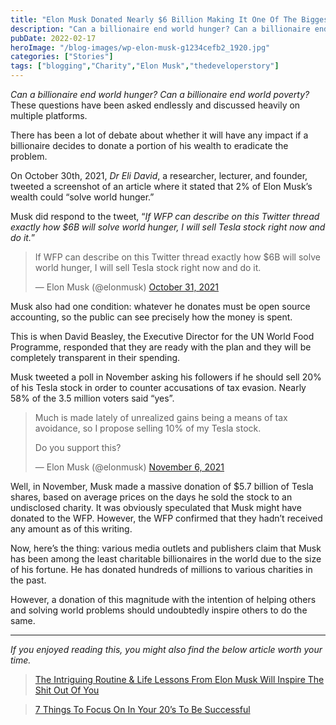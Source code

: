 ```yaml
---
title: "Elon Musk Donated Nearly $6 Billion Making It One Of The Biggest Donations Ever"
description: "Can a billionaire end world hunger? Can a billionaire end world poverty? These questions have been asked endlessly and discussed heavily on multiple platforms. There has been a lot of debate about whether it will have any impact if a billionaire decides to donate a portion of his wealth to eradicate the problem. On October 30th, 2021, Dr [&hellip;]"
pubDate: 2022-02-17
heroImage: "/blog-images/wp-elon-musk-g1234cefb2_1920.jpg"
categories: ["Stories"]
tags: ["blogging","Charity","Elon Musk","thedeveloperstory"]
---
```


_Can a billionaire end world hunger?_ _Can a billionaire end world poverty?_ These questions have been asked endlessly and discussed heavily on multiple platforms.

There has been a lot of debate about whether it will have any impact if a billionaire decides to donate a portion of his wealth to eradicate the problem.

On October 30th, 2021, _Dr Eli David_, a researcher, lecturer, and founder, tweeted a screenshot of an article where it stated that 2% of Elon Musk’s wealth could “solve world hunger.”

Musk did respond to the tweet, “_If WFP can describe on this Twitter thread exactly how $6B will solve world hunger, I will sell Tesla stock right now and do it._”

> If WFP can describe on this Twitter thread exactly how $6B will solve world hunger, I will sell Tesla stock right now and do it.
> 
> — Elon Musk (@elonmusk) [October 31, 2021](https://twitter.com/elonmusk/status/1454808104256737289?ref_src=twsrc%5Etfw)

Musk also had one condition: whatever he donates must be open source accounting, so the public can see precisely how the money is spent.

This is when David Beasley, the Executive Director for the UN World Food Programme, responded that they are ready with the plan and they will be completely transparent in their spending.

Musk tweeted a poll in November asking his followers if he should sell 20% of his Tesla stock in order to counter accusations of tax evasion. Nearly 58% of the 3.5 million voters said “yes”.

> Much is made lately of unrealized gains being a means of tax avoidance, so I propose selling 10% of my Tesla stock.  
>   
> Do you support this?
> 
> — Elon Musk (@elonmusk) [November 6, 2021](https://twitter.com/elonmusk/status/1457064697782489088?ref_src=twsrc%5Etfw)

Well, in November, Musk made a massive donation of $5.7 billion of Tesla shares, based on average prices on the days he sold the stock to an undisclosed charity. It was obviously speculated that Musk might have donated to the WFP. However, the WFP confirmed that they hadn’t received any amount as of this writing.

Now, here’s the thing: various media outlets and publishers claim that Musk has been among the least charitable billionaires in the world due to the size of his fortune. He has donated hundreds of millions to various charities in the past.

However, a donation of this magnitude with the intention of helping others and solving world problems should undoubtedly inspire others to do the same.

* * *

_If you enjoyed reading this, you might also find the below article worth your time._[](https://medium.com/technology-hits/the-intriguing-routine-life-lessons-from-elon-musk-will-inspire-the-sh-t-out-of-you-43e3cedff338)

> [The Intriguing Routine & Life Lessons From Elon Musk Will Inspire The Shit Out Of You](https://thedeveloperstory.com/2020/12/13/the-intriguing-routine-life-lessons-from-elon-musk-will-inspire-the-shit-out-of-you/)

> [7 Things To Focus On In Your 20’s To Be Successful](https://thedeveloperstory.com/2021/05/04/7-things-to-focus-on-in-your-20s-to-be-successful/)